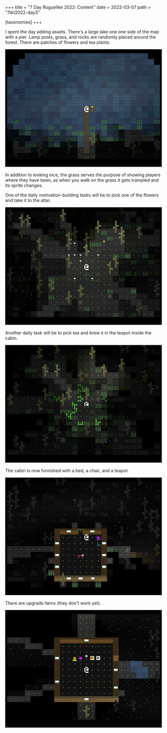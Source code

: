 +++
title = "7 Day Roguelike 2022: Content"
date = 2022-03-07
path = "7drl2022-day3"

[taxonomies]
+++

I spent the day adding assets. There's a large lake one one side of the map with a pier.
Lamp posts, grass, and rocks are randomly placed around the forest.
There are patches of flowers and tea plants.

![1.png](1.png)

In addition to looking nice, the grass serves the purpose of showing players where they
have been, as when you walk on the grass it gets trampled and its sprite changes.

<!-- more -->

One of the daily motivation-building tasks will be to pick one of the flowers and take it to
the altar.

![5.png](5.png)

Another daily task will be to pick tea and brew it in the teapot inside the cabin.

![2.png](2.png)

The cabin is now furnished with a bed, a chair, and a teapot.

![3.png](3.png)

There are upgrade items (they don't work yet).

![4.png](4.png)
